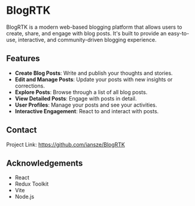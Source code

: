 # BlogRTK

BlogRTK is a modern web-based blogging platform that allows users to create, share, and engage with blog posts. It's built to provide an easy-to-use, interactive, and community-driven blogging experience.

## Features

- **Create Blog Posts**: Write and publish your thoughts and stories.
- **Edit and Manage Posts**: Update your posts with new insights or corrections.
- **Explore Posts**: Browse through a list of all blog posts.
- **View Detailed Posts**: Engage with posts in detail.
- **User Profiles**: Manage your posts and see your activities.
- **Interactive Engagement**: React to and interact with posts.

## Contact
Project Link: https://github.com/iansze/BlogRTK

## Acknowledgements
- React
- Redux Toolkit
- Vite
- Node.js
